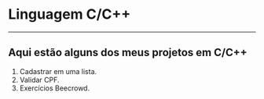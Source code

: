 # Linguagem C/C++
***
 ## Aqui estão alguns dos meus projetos em C/C++
 1. Cadastrar em uma lista.
 2. Validar CPF.
 3. Exercícios Beecrowd.
